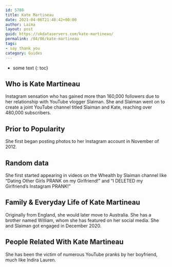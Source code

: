 ```yaml
---
id: 5788
title: Kate Martineau
date: 2021-04-06T21:48:42+00:00
author: Laima
layout: post
guid: https://ukdataservers.com/kate-martineau/
permalink: /04/06/kate-martineau
tags:
- say thank you
category: Guides
---
```


* some text
{: toc}


## Who is Kate Martineau
                  
                  
                  
Instagram sensation who has gained more than 160,000 followers due to her relationship with YouTube vlogger Slaiman. She and Slaiman went on to create a joint YouTube channel titled Slaiman and Kate, reaching over 480,000 subscribers.
                  
              
            
              
            
                
                
                
## Prior to Popularity
                  
                  
                  
She first began posting photos to her Instagram account in November of 2012.
                  
              
            
              
            
                
                
                
## Random data
                  
                  
                  
She first started appearing in videos on the Whealth by Slaiman channel like &#8220;Dating Other Girls PRANK on my Girlfriend!&#8221; and &#8220;I DELETED my Girlfriend&#8217;s Instagram PRANK!&#8221;
                  
              
            
              
            
                
                
                
## Family & Everyday Life of Kate Martineau
                  
                  
                  
Originally from England, she would later move to Australia. She has a brother named William, whom she has featured on her social media. She and Slaiman got engaged in December 2020. 
                  
              
            
              
            
                
                
                
## People Related With Kate Martineau
                  
                  
                  
She has been the victim of numerous YouTube pranks by her boyfriend, much like Indira Lauren.
                  
              
            
              
            
                
              
            
              
              
            
            
              
            
          
          
          